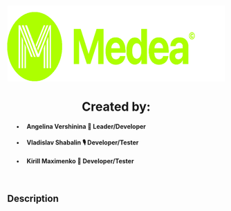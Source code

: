 <body>
<p align="center"><img src="https://github.com/angversh/Medea/blob/main/Images/Medea%20Logo.png?raw=true" width="650" height="175" alt=""/></p>
<h1 align="center">Created by:</h1> 
  
<h4> &emsp;&ensp;•&emsp; Angelina Vershinina 💚 Leader/Developer </h4>
<h4> &emsp;&ensp;•&emsp; Vladislav Shabalin 🎙 Developer/Tester </h4>
<h4> &emsp;&ensp;•&emsp; Kirill Maximenko 💭 Developer/Tester</h4>
<h4> &emsp;&ensp;&emsp;</h4>
  
<h2>
    Description
</h2>   
  
</body>
